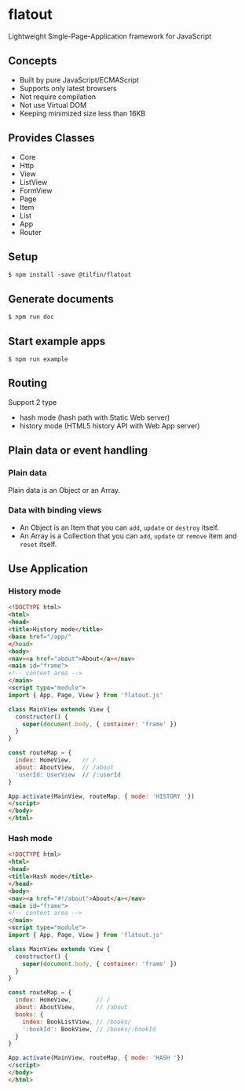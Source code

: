 # flatout

Lightweight Single-Page-Application framework for JavaScript

## Concepts

- Built by pure JavaScript/ECMAScript
- Supports only latest browsers
- Not require compilation
- Not use Virtual DOM
- Keeping minimized size less than 16KB

## Provides Classes

- Core
- Http
- View
- ListView
- FormView
- Page
- Item
- List
- App
- Router

## Setup

```
$ npm install -save @tilfin/flatout
```

## Generate documents

```
$ npm run doc
```

## Start example apps

```
$ npm run example
```

## Routing

Support 2 type

* hash mode (hash path with Static Web server)
* history mode (HTML5 history API with Web App server)

## Plain data or event handling

### Plain data
Plain data is an Object or an Array.

### Data with binding views

* An Object is an Item that you can `add`, `update` or `destroy` itself.
* An Array is a Collection that you can `add`, `update` or `remove` item and `reset` itself.

## Use Application

### History mode

```html
<!DOCTYPE html>
<html>
<head>
<title>History mode</title>
<base href="/app/"
</head>
<body>
<nav><a href="about">About</a></nav>
<main id="frame">
<!-- content area -->
</main>
<script type="module">
import { App, Page, View } from 'flatout.js'

class MainView extends View {
  constructor() {
    super(document.body, { container: 'frame' })
  }
}

const routeMap = {
  index: HomeView,   // /
  about: AboutView,  // /about
  'userId: UserView  // /:userId
}

App.activate(MainView, routeMap, { mode: 'HISTORY '})
</script>
</body>
</html>
```

### Hash mode

```html
<!DOCTYPE html>
<html>
<head>
<title>Hash mode</title>
</head>
<body>
<nav><a href="#!/about">About</a></nav>
<main id="frame">
<!-- content area -->
</main>
<script type="module">
import { App, Page, View } from 'flatout.js'

class MainView extends View {
  constructor() {
    super(document.body, { container: 'frame' })
  }
}

const routeMap = {
  index: HomeView,       // /
  about: AboutView,      // /about
  books: {
    index: BookListView, // /books/
    ':bookId': BookView, // /books/:bookId
  }
}

App.activate(MainView, routeMap, { mode: 'HASH '})
</script>
</body>
</html>
```
